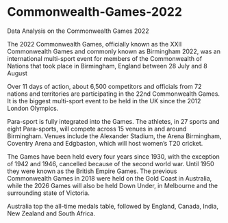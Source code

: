 # Commonwealth-Games-2022
Data Analysis on the Commonwealth Games 2022

The 2022 Commonwealth Games, officially known as the XXII Commonwealth Games and commonly known as Birmingham 2022,
was an international multi-sport event for members of the Commonwealth of Nations that took place in Birmingham,
England between 28 July and 8 August

Over 11 days of action, about 6,500 competitors and officials from 72 nations and territories are participating in the 22nd Commonwealth Games. It is the biggest multi-sport event to be held in the UK since the 2012 London Olympics.

Para-sport is fully integrated into the Games. The athletes, in 27 sports and eight Para-sports, will compete across 15 venues in and around Birmingham. Venues include the Alexander Stadium, the Arena Birmingham, Coventry Arena and Edgbaston, which will host women’s T20 cricket.

The Games have been held every four years since 1930, with the exception of 1942 and 1946, cancelled because of the second world war. Until 1950 they were known as the British Empire Games. The previous Commonwealth Games in 2018 were held on the Gold Coast in Australia, while the 2026 Games will also be held Down Under, in Melbourne and the surrounding state of Victoria.

Australia top the all-time medals table, followed by England, Canada, India, New Zealand and South Africa.


